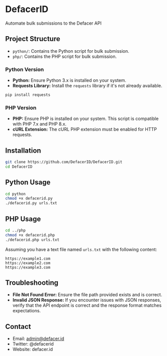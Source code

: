 # DefacerID
Automate bulk submissions to the Defacer API

## Project Structure

- `python/`: Contains the Python script for bulk submission.
- `php/`: Contains the PHP script for bulk submission.

### Python Version

- **Python:** Ensure Python 3.x is installed on your system.
- **Requests Library:** Install the `requests` library if it's not already available.

```bash
pip install requests
```

### PHP Version

- **PHP:** Ensure PHP is installed on your system. This script is compatible with PHP 7.x and PHP 8.x.
- **cURL Extension:** The cURL PHP extension must be enabled for HTTP requests.

## Installation

```bash
git clone https://github.com/DefacerID/DefacerID.git
cd DefacerID
```

## Python Usage

```bash
cd python
chmod +x defacerid.py
./defacerid.py urls.txt
```

## PHP Usage

```bash
cd ../php
chmod +x defacerid.php
./defacerid.php urls.txt

```

Assuming you have a text file named `urls.txt` with the following content:
```
https://example1.com
https://example2.com
https://example3.com
```

## Troubleshooting

- **File Not Found Error:** Ensure the file path provided exists and is correct.
- **Invalid JSON Response:** If you encounter issues with JSON responses, verify that the API endpoint is correct and the response format matches expectations.

## Contact

- Email: admin@defacer.id
- Twitter: @defacerid
- Website: defacer.id
